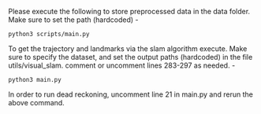 Please execute the following to store preprocessed data in the data folder. Make sure to set the path (hardcoded) - 

```
python3 scripts/main.py
```


To get the trajectory and landmarks via the slam algorithm execute. Make sure to specify the dataset, and set the output paths (hardcoded) in the file utils/visual_slam. comment or uncomment lines 283-297 as needed. -

```
python3 main.py
```

In order to run dead reckoning, uncomment line 21 in main.py and rerun the above command. 
